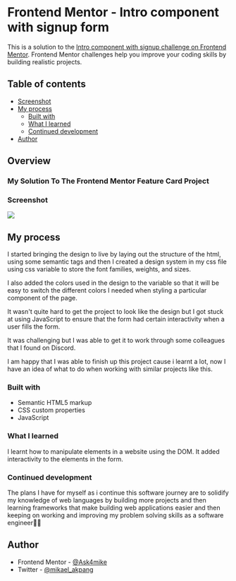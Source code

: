 # Frontend Mentor - Intro component with signup form

This is a solution to the [Intro component with signup challenge on Frontend Mentor](https://www.frontendmentor.io/challenges/intro-component-with-signup-form-5cf91bd49edda32581d28fd1/hub). Frontend Mentor challenges help you improve your coding skills by building realistic projects.

## Table of contents

- [Screenshot](#screenshot)
- [My process](#my-process)
  - [Built with](#built-with)
  - [What I learned](#what-i-learned)
  - [Continued development](#continued-development)
- [Author](#author)

## Overview

### My Solution To The Frontend Mentor Feature Card Project

### Screenshot

![](/intro-component-with-signup-form-master/Intro-component-with-signup-form.png)

## My process

I started bringing the design to live by laying out the structure of the html, using some semantic tags and then I created a design system in my css file using css variable to store the font families, weights, and sizes.

I also added the colors used in the design to the variable so that it will be easy to switch the different colors I needed when styling a particular component of the page.

It wasn't quite hard to get the project to look like the design but I got stuck at using JavaScript to ensure that the form had certain interactivity when a user fills the form.

It was challenging but I was able to get it to work through some colleagues that I found on Discord.

I am happy that I was able to finish up this project cause i learnt a lot, now I have an idea of what to do when working with similar projects like this.

### Built with

- Semantic HTML5 markup
- CSS custom properties
- JavaScript

### What I learned

I learnt how to manipulate elements in a website using the DOM.
It added interactivity to the elements in the form.

### Continued development

The plans I have for myself as i continue this software journey are to solidify my knowledge of web languages by building more projects and then learning frameworks that make building web applications easier and then keeping on working and improving my problem solving skills as a software engineer🚀✅

## Author

- Frontend Mentor - [@Ask4mike](https://www.frontendmentor.io/profile/Ask4mike)
- Twitter - [@mikael_akpang](https://www.twitter.com/mikael_akpang)
